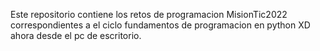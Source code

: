Este repositorio contiene los retos de programacion MisionTic2022 correspondientes a el ciclo fundamentos 
de programacion en python XD ahora desde el pc de escritorio.
